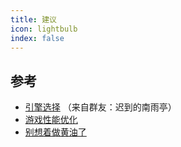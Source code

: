 ```yaml
---
title: 建议
icon: lightbulb
index: false
---
```


## 参考

- [引擎选择](EngineComparison.md) （来自群友：迟到的南雨亭）
- [游戏性能优化](PerformanceOptimization.md)
- [别想着做黄油了](advice.md)
